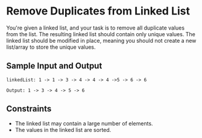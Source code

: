 # Remove Duplicates from Linked List

You're given a linked list, and your task is to remove all duplicate values from the list. The resulting linked list should contain only unique values. The linked list should be modified in place, meaning you should not create a new list/array to store the unique values.

## Sample Input and Output

```
linkedList: 1 -> 1 -> 3 -> 4 -> 4 -> 4 ->5 -> 6 -> 6

Output: 1 -> 3 -> 4 -> 5 -> 6
```

## Constraints

- The linked list may contain a large number of elements.
- The values in the linked list are sorted.

